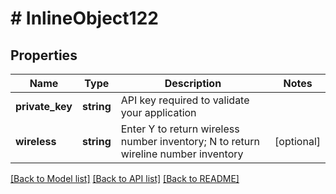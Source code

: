# # InlineObject122

## Properties

Name | Type | Description | Notes
------------ | ------------- | ------------- | -------------
**private_key** | **string** | API key required to validate your application |
**wireless** | **string** | Enter Y to return wireless number inventory; N to return wireline number inventory | [optional]

[[Back to Model list]](../../README.md#models) [[Back to API list]](../../README.md#endpoints) [[Back to README]](../../README.md)
